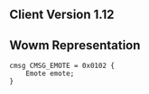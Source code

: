 ## Client Version 1.12

## Wowm Representation
```rust,ignore
cmsg CMSG_EMOTE = 0x0102 {
    Emote emote;    
}

```
